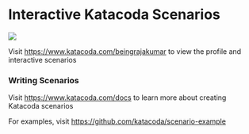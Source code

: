 # Interactive Katacoda Scenarios

[![](http://shields.katacoda.com/katacoda/beingrajakumar/count.svg)](https://www.katacoda.com/beingrajakumar "Get your profile on Katacoda.com")

Visit https://www.katacoda.com/beingrajakumar to view the profile and interactive scenarios

### Writing Scenarios
Visit https://www.katacoda.com/docs to learn more about creating Katacoda scenarios

For examples, visit https://github.com/katacoda/scenario-example
